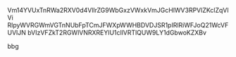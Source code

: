 Vm14YVUxTnRWa2RXV0d4VllrZG9WbGxzVWxkVmJGcHlWV3RPVlZKclZqVlVi
RlpyWVRGWmVGTnNUbFpTCmJFWXpWWHBDVDJSR1pIRlRiWFJoQ21WcVFUVlJN
bVIzVFZkT2RGWlVNRXREYlU1cllVRTlQUW9LY1dGbwoKZXBv

bbg